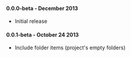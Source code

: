 #### 0.0.0-beta - December  2013
* Initial release

#### 0.0.1-beta - October 24 2013
* Include folder items (project's empty folders)

